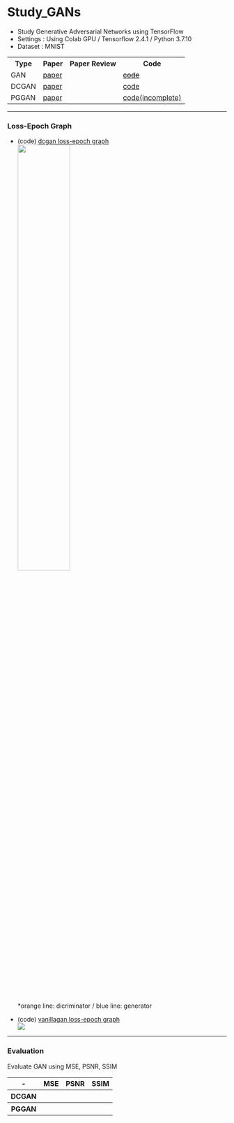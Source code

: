 # Study_GANs
<ul>
  <li>Study Generative Adversarial Networks using TensorFlow</li>
  <li>Settings : Using Colab GPU / Tensorflow 2.4.1 / Python 3.7.10</li>
  <li>Dataset : MNIST</li>
</ul>

<table>
  <tr>
    <th>Type</th>
    <th>Paper</th>
    <th>Paper Review</th>
    <th>Code</th>
  </tr>
  <tr>
    <td>GAN</td>
    <td><a href="https://arxiv.org/abs/1406.2661">paper</a></td>
    <td><a href=""></a></td>
    <td><del><a href="">code</a></del></td>
  </tr>
  <tr>
    <td>DCGAN</td>
    <td><a href="https://arxiv.org/abs/1511.06434">paper</a></td>
    <td><a href=""></a></td>
    <td><a href="https://github.com/Jieun1018/Study_GANs/blob/main/DCGAN.ipynb">code</a></td>
  </tr>
  <tr>
    <td>PGGAN</td>
    <td><a href="https://arxiv.org/abs/1710.10196">paper</a></td>
    <td><a href=""></a></td>
    <td><a href="https://github.com/Jieun1018/Study_GANs/blob/main/PGGAN.ipynb">code(incomplete)</a></td>
  </tr>
</table>
    
<hr>
<h3>Loss-Epoch Graph</h3>
<ul>
  <li>(code) <a href="https://github.com/Jieun1018/Study_GANs/blob/main/Tensorboard_DCGAN_loss_graph.ipynb">dcgan loss-epoch graph</a></li>
  <a href="https://github.com/Jieun1018/Study_GANs/blob/main/img/dcgan-tensorboard(1000).jpg"><img src="https://user-images.githubusercontent.com/69624052/133298676-6b32f74c-e465-41b7-95c1-d61bb53fb2a2.jpg", width=50%></a>
  <p>*orange line: dicriminator / blue line: generator</p>
  <li>(code) <a href="https://github.com/Jieun1018/Study_GANs/blob/main/VanillaGAN_loss_function_graph.ipynb">vanillagan loss-epoch graph</a></li>
  <a href="https://github.com/Jieun1018/Study_GANs/blob/main/img/vanilla%20gan%20loss%20graph(100).png"><img src="https://user-images.githubusercontent.com/69624052/133301146-b90edfdc-3e49-4ae0-aff9-fbe357da3542.png"></a>
</ul>

<hr>
<h3>Evaluation</h3>
<p>Evaluate GAN using MSE, PSNR, SSIM</p>
<table>
  <tr>
    <th>-</th>
    <th>MSE</th>
    <th>PSNR</th>
    <th>SSIM</th>
  </tr>
  <tr>
    <th>DCGAN</th>
    <th></th>
    <th></th>
    <th></th>
  </tr>
  <tr>
    <th>PGGAN</th>
    <th></th>
    <th></th>
    <th></th>
  </tr>
 </table>
